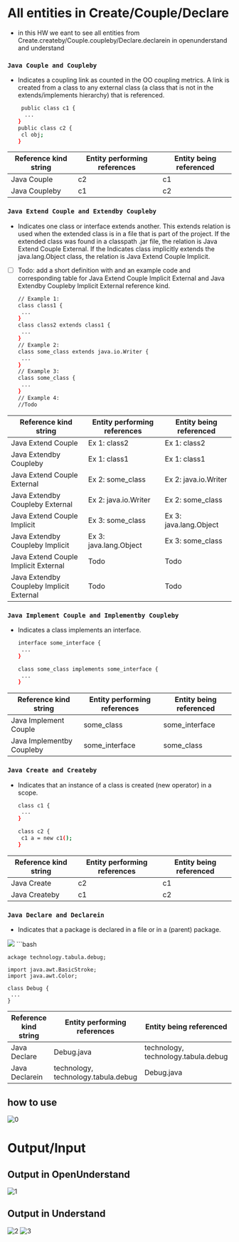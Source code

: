 # All entities in Create/Couple/Declare

- in this HW we eant to see all entities from Create.createby/Couple.coupleby/Declare.declarein  in openunderstand and understand

### `Java Couple and Coupleby`
- Indicates a coupling link as counted in the OO coupling metrics. A link is created from a class to any external class (a class that is not in the extends/implements hierarchy) that is referenced.
  ```bash
   public class c1 {
    ... 
  }
  public class c2 {
   cl obj;
  }
| Reference kind string | Entity performing references	 | Entity being referenced |
|-----------------------|-------------------------------|-------------------------|
| Java Couple           | c2                            | c1                      |
| Java Coupleby         | c1                            | c2                      |


### `Java Extend Couple and Extendby Coupleby`
- Indicates one class or interface extends another. This extends relation is used when the extended class is in a file that is part of the project. If the extended class was found in a classpath .jar file, the relation is Java Extend Couple External. If the Indicates class implicitly extends the java.lang.Object class, the relation is Java Extend Couple Implicit.

- [ ] Todo: add a short definition with and an example code and corresponding table for Java Extend Couple Implicit External and Java Extendby Coupleby Implicit External reference kind.
  ```bash
  // Example 1:
  class class1 {
   ...
  }
  class class2 extends class1 {
   ...
  }
  // Example 2:
  class some_class extends java.io.Writer {
   ...
  }
  // Example 3:
  class some_class {
   ...
  }
  // Example 4:
  //Todo

| Reference kind string                     | Entity performing references	 | Entity being referenced |
|-------------------------------------------|-------------------------------|-------------------------|
| Java Extend Couple	                       | Ex 1: class2	                 | Ex 1: class2            |
| Java Extendby Coupleby	                   | Ex 1: class1	                 | Ex 1: class1            |
| Java Extend Couple External	              | Ex 2: some_class	             | Ex 2: java.io.Writer    |
| Java Extendby Coupleby External	          | Ex 2: java.io.Writer	         | Ex 2: some_class        |
| Java Extend Couple Implicit	              | Ex 3: some_class	             | Ex 3: java.lang.Object  |
| Java Extendby Coupleby Implicit           | 	Ex 3: java.lang.Object	      | Ex 3: some_class        |
| Java Extend Couple Implicit External	     | Todo	                         | Todo                    |
| Java Extendby Coupleby Implicit External	 | Todo                          | 	Todo                   |


### `Java Implement Couple and Implementby Coupleby`
- Indicates a class implements an interface.
  ```bash
  interface some_interface {
   ...
  }

  class some_class implements some_interface {
   ...
  }

|Reference kind string	      | Entity performing references	 | Entity being referenced |
|----------------------------|-----------------|-------------|
| Java Implement Couple      | some_class	| some_interface |
| Java Implementby Coupleby	 | some_interface  | some_class |


### `Java Create and Createby`
- Indicates that an instance of a class is created (new operator) in a scope.
  ```bash
  class c1 {
   ...
  }

  class c2 {
   c1 a = new c1();
  }

| Reference kind string	 | Entity performing references | 	Entity being referenced |
|------------------------|----------------------------|-----------------|
| Java Create            | c2                         | c1              |
| Java Createby          | c1                         | c2              |


### `Java Declare and Declarein`
- Indicates that a package is declared in a file or in a (parent) package.

![](https://m-zakeri.github.io/OpenUnderstand/figs/Declare-Declarein-example.png)
    ```bash
      
    ackage technology.tabula.debug;

    import java.awt.BasicStroke;
    import java.awt.Color;

    class Debug {
     ...
    }
| Reference kind string	 | Entity performing references        | 	Entity being referenced |
|------------------------|-------------------------------------|-------------------|
| Java Declare           |	Debug.java|	technology, technology.tabula.debug|
| Java Declarein	        | technology, technology.tabula.debug | 	Debug.java       |

## how to use 
![0](D:\ME\11111.png)

# Output/Input
## Output in OpenUnderstand
![1](D:\ME\333.png)

## Output in Understand

![2](C:\Users\black\Downloads\photo_5818699192019829995_y.jpg)
![3](C:\Users\black\Downloads\photo_5818699192019830010_w.jpg)
